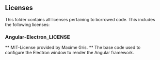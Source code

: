 ## Licenses
This folder contains all licenses pertaining to borrowed code. This includes the following licenses:

### Angular-Electron_LICENSE
** MIT-License provided by Maxime Gris. **
The base code used to configure the Electron window to render the Angular framework.